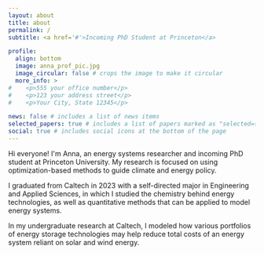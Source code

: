 ```yaml
---
layout: about
title: about
permalink: /
subtitle: <a href='#'>Incoming PhD Student at Princeton</a>

profile:
  align: bottom
  image: anna_prof_pic.jpg
  image_circular: false # crops the image to make it circular
  more_info: >
#    <p>555 your office number</p>
#    <p>123 your address street</p>
#    <p>Your City, State 12345</p>

news: false # includes a list of news items
selected_papers: true # includes a list of papers marked as "selected={true}"
social: true # includes social icons at the bottom of the page
---
```


Hi everyone! I'm Anna, an energy systems researcher and incoming PhD student at Princeton University. My research is focused on using optimization-based methods to guide climate and energy policy.

I graduated from Caltech in 2023 with a self-directed major in Engineering and Applied Sciences, in which I studied the chemistry behind energy technologies, as well as quantitative methods that can be applied to model energy systems.

In my undergraduate research at Caltech, I modeled how various portfolios of energy storage technologies may help reduce total costs of an energy system reliant on solar and wind energy.

